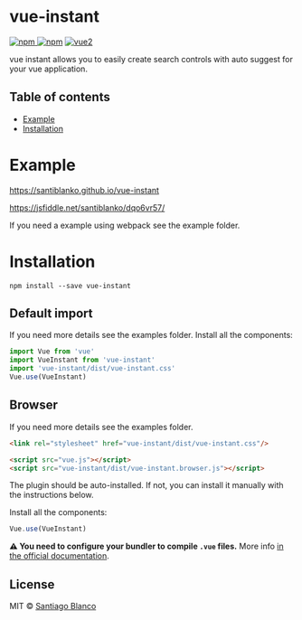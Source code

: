# vue-instant

[![npm](https://img.shields.io/npm/v/vue-instant.svg) ![npm](https://img.shields.io/npm/dm/vue-instant.svg)](https://www.npmjs.com/package/vue-instant)
[![vue2](https://img.shields.io/badge/vue-2.x-brightgreen.svg)](https://vuejs.org/)

vue instant allows you to easily create search controls with auto suggest for your vue application.
## Table of contents

- [Example](#example)
- [Installation](#installation)

# Example
https://santiblanko.github.io/vue-instant

https://jsfiddle.net/santiblanko/dqo6vr57/

If you need a example using webpack see the example folder.

# Installation

```
npm install --save vue-instant
```

## Default import
If you need more details see the examples folder.
Install all the components:

```javascript
import Vue from 'vue'
import VueInstant from 'vue-instant'
import 'vue-instant/dist/vue-instant.css'
Vue.use(VueInstant)
```

## Browser
If you need more details see the examples folder.

```html
<link rel="stylesheet" href="vue-instant/dist/vue-instant.css"/>

<script src="vue.js"></script>
<script src="vue-instant/dist/vue-instant.browser.js"></script>
```

The plugin should be auto-installed. If not, you can install it manually with the instructions below.

Install all the components:

```javascript
Vue.use(VueInstant)
```

**⚠️ You need to configure your bundler to compile `.vue` files.** More info [in the official documentation](https://vuejs.org/v2/guide/single-file-components.html).

## License

MIT © [Santiago Blanco](http://twitter.com/santiblanko)
